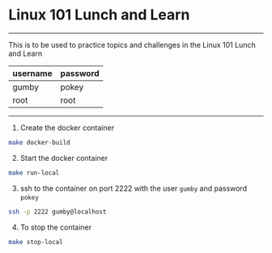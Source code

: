 # Linux 101 Lunch and Learn
___
This is to be used to practice topics and challenges in the Linux 101 Lunch and Learn

|username|password|
|---------|-------|
|gumby|pokey|
|root|root|
___
1. Create the docker container
```bash
make docker-build
```

2. Start the docker container
```bash
make run-local
```

3. ssh to the container on port 2222 with the user `gumby` and password `pokey`
```bash
ssh -p 2222 gumby@localhost
```

4. To stop the container
```bash
make stop-local
```